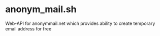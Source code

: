 # anonym_mail.sh
Web-API for anonymmail.net which provides ability to create temporary email address for free
